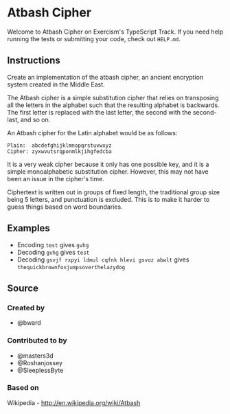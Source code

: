 # Atbash Cipher

Welcome to Atbash Cipher on Exercism's TypeScript Track. If you need help
running the tests or submitting your code, check out `HELP.md`.

## Instructions

Create an implementation of the atbash cipher, an ancient encryption system
created in the Middle East.

The Atbash cipher is a simple substitution cipher that relies on transposing all
the letters in the alphabet such that the resulting alphabet is backwards. The
first letter is replaced with the last letter, the second with the second-last,
and so on.

An Atbash cipher for the Latin alphabet would be as follows:

```text
Plain:  abcdefghijklmnopqrstuvwxyz
Cipher: zyxwvutsrqponmlkjihgfedcba
```

It is a very weak cipher because it only has one possible key, and it is a
simple monoalphabetic substitution cipher. However, this may not have been an
issue in the cipher's time.

Ciphertext is written out in groups of fixed length, the traditional group size
being 5 letters, and punctuation is excluded. This is to make it harder to guess
things based on word boundaries.

## Examples

- Encoding `test` gives `gvhg`
- Decoding `gvhg` gives `test`
- Decoding `gsvjf rxpyi ldmul cqfnk hlevi gsvoz abwlt` gives
  `thequickbrownfoxjumpsoverthelazydog`

## Source

### Created by

- @bward

### Contributed to by

- @masters3d
- @Roshanjossey
- @SleeplessByte

### Based on

Wikipedia - http://en.wikipedia.org/wiki/Atbash
